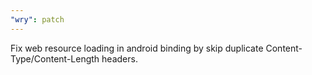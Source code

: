 ```yaml
---
"wry": patch
---
```


Fix web resource loading in android binding by skip duplicate Content-Type/Content-Length headers.

